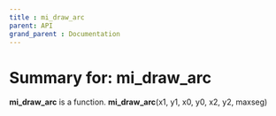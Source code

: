 ```yaml
---
title : mi_draw_arc
parent: API
grand_parent : Documentation
---
```

# Summary for: **mi_draw_arc**

**mi_draw_arc** is a function.
**mi_draw_arc**(x1, y1, x0, y0, x2, y2, maxseg)

